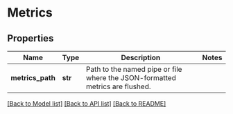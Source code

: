 # Metrics

## Properties
Name | Type | Description | Notes
------------ | ------------- | ------------- | -------------
**metrics_path** | **str** | Path to the named pipe or file where the JSON-formatted metrics are flushed. | 

[[Back to Model list]](../README.md#documentation-for-models) [[Back to API list]](../README.md#documentation-for-api-endpoints) [[Back to README]](../README.md)

